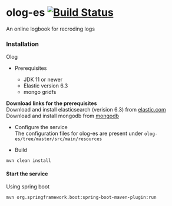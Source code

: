# olog-es   [![Build Status](https://travis-ci.org/shroffk/olog-es.svg?branch=master)](https://travis-ci.org/shroffk/olog-es)

An online logbook for recroding logs 

### Installation
Olog 

* Prerequisites

  * JDK 11 or newer
  * Elastic version 6.3
  * mongo gridfs


 **Download links for the prerequisites**   
 Download and install elasticsearch (verision 6.3) from [elastic.com](https://www.elastic.co/downloads/past-releases/elasticsearch-6-3-1)    
 Download and install mongodb from [mongodb](https://www.mongodb.com/download-center/community)    
  
  
* Configure the service   
The configuration files for olog-es are present under `olog-es/tree/master/src/main/resources` 


* Build 
```
mvn clean install
``` 

#### Start the service  

Using spring boot  

```
mvn org.springframework.boot:spring-boot-maven-plugin:run
```
